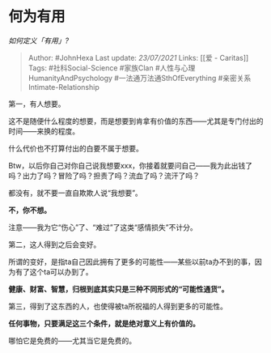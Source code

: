 # 何为有用
*如何定义「有用」?*

> Author: #JohnHexa
Last update: *23/07/2021* 
Links: [[爱 - Caritas]]
Tags: #社科Social-Science #家族Clan #人性与心理HumanityAndPsychology #一法通万法通SthOfEverything #亲密关系Intimate-Relationship 

 
第一，有人想要。

这不是随便什么程度的想要，而是想要到肯拿有价值的东西——尤其是专门付出的时间——来换的程度。

什么代价也不打算付出的白要不属于想要。

Btw，以后你自己对你自己说我想要xxx，你接着就要问自己——我为此出钱了吗？出力了吗？冒险了吗？担责了吗？流血了吗？流汗了吗？

都没有，就不要一直自欺欺人说“我想要”。

**不，你不想。**

注意——我为它“伤心”了、“难过”了这类“感情损失”不计分。

  


第二，这人得到之后会变好。

所谓的变好，是指ta自己因此拥有了更多的可能性——某些以前ta办不到的事，因为有了这个ta可以办到了。

**健康、财富、智慧，归根到底其实只是三种不同形式的“可能性通货”。**

第三，得到了这东西的人，也使得被ta所祝福的人得到更多的可能性。

**任何事物，只要满足这三个条件，就是绝对意义上有价值的。**

哪怕它是免费的——尤其当它是免费的。



